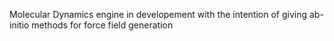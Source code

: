 Molecular Dynamics engine in developement with the intention of giving ab-initio methods for force field generation
